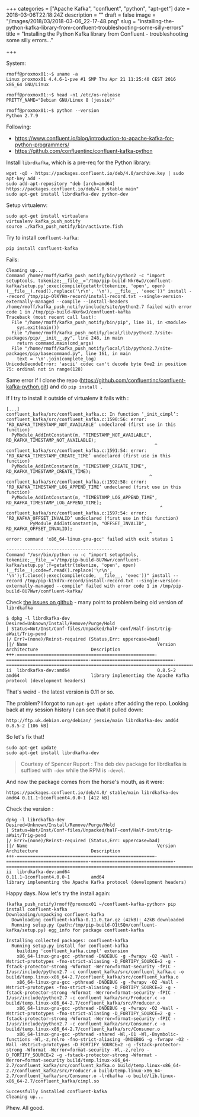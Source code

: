 +++
categories = ["Apache Kafka", "confluent", "python", "apt-get"]
date = 2018-03-06T22:18:24Z
description = ""
draft = false
image = "/images/2018/03/2018-03-06_22-17-48.png"
slug = "installing-the-python-kafka-library-from-confluent-troubleshooting-some-silly-errors"
title = "Installing the Python Kafka library from Confluent - troubleshooting some silly errors…"

+++

System: 

```
rmoff@proxmox01:~$ uname -a
Linux proxmox01 4.4.6-1-pve #1 SMP Thu Apr 21 11:25:40 CEST 2016 x86_64 GNU/Linux

rmoff@proxmox01:~$ head -n1 /etc/os-release
PRETTY_NAME="Debian GNU/Linux 8 (jessie)"

rmoff@proxmox01:~$ python --version
Python 2.7.9
```
Following: 

* https://www.confluent.io/blog/introduction-to-apache-kafka-for-python-programmers/
* https://github.com/confluentinc/confluent-kafka-python

Install `librdkafka`, which is a pre-req for the Python library: 

    wget -qO - https://packages.confluent.io/deb/4.0/archive.key | sudo apt-key add -
    sudo add-apt-repository "deb [arch=amd64] https://packages.confluent.io/deb/4.0 stable main"
    sudo apt-get install librdkafka-dev python-dev

Setup virtualenv: 

    sudo apt-get install virtualenv
    virtualenv kafka_push_notify
    source ./kafka_push_notify/bin/activate.fish

Try to install `confluent-kafka`: 

    pip install confluent-kafka

Fails: 

    Cleaning up...
    Command /home/rmoff/kafka_push_notify/bin/python2 -c "import setuptools, tokenize;__file__='/tmp/pip-build-Nkr6wJ/confluent-kafka/setup.py';exec(compile(getattr(tokenize, 'open', open)(__file__).read().replace('\r\n', '\n'), __file__, 'exec'))" install --record /tmp/pip-OlKYHm-record/install-record.txt --single-version-externally-managed --compile --install-headers /home/rmoff/kafka_push_notify/include/site/python2.7 failed with error code 1 in /tmp/pip-build-Nkr6wJ/confluent-kafka
    Traceback (most recent call last):
      File "/home/rmoff/kafka_push_notify/bin/pip", line 11, in <module>
        sys.exit(main())
      File "/home/rmoff/kafka_push_notify/local/lib/python2.7/site-packages/pip/__init__.py", line 248, in main
        return command.main(cmd_args)
      File "/home/rmoff/kafka_push_notify/local/lib/python2.7/site-packages/pip/basecommand.py", line 161, in main
        text = '\n'.join(complete_log)
    UnicodeDecodeError: 'ascii' codec can't decode byte 0xe2 in position 75: ordinal not in range(128)

Same error if I clone the repo (https://github.com/confluentinc/confluent-kafka-python.git) and do `pip install .`

If I try to install it outside of virtualenv it fails with : 

    [...]
    confluent_kafka/src/confluent_kafka.c: In function ‘_init_cimpl’:
    confluent_kafka/src/confluent_kafka.c:1590:56: error: ‘RD_KAFKA_TIMESTAMP_NOT_AVAILABLE’ undeclared (first use in this function)
      PyModule_AddIntConstant(m, "TIMESTAMP_NOT_AVAILABLE", RD_KAFKA_TIMESTAMP_NOT_AVAILABLE);
                                                            ^
    confluent_kafka/src/confluent_kafka.c:1591:54: error: ‘RD_KAFKA_TIMESTAMP_CREATE_TIME’ undeclared (first use in this function)
      PyModule_AddIntConstant(m, "TIMESTAMP_CREATE_TIME", RD_KAFKA_TIMESTAMP_CREATE_TIME);
                                                          ^
    confluent_kafka/src/confluent_kafka.c:1592:58: error: ‘RD_KAFKA_TIMESTAMP_LOG_APPEND_TIME’ undeclared (first use in this function)
      PyModule_AddIntConstant(m, "TIMESTAMP_LOG_APPEND_TIME", RD_KAFKA_TIMESTAMP_LOG_APPEND_TIME);
                                                              ^
    confluent_kafka/src/confluent_kafka.c:1597:54: error: ‘RD_KAFKA_OFFSET_INVALID’ undeclared (first use in this function)
             PyModule_AddIntConstant(m, "OFFSET_INVALID", RD_KAFKA_OFFSET_INVALID);
                                                          ^
    error: command 'x86_64-linux-gnu-gcc' failed with exit status 1

    ----------------------------------------
    Command "/usr/bin/python -u -c "import setuptools, tokenize;__file__='/tmp/pip-build-8U7Wwr/confluent-kafka/setup.py';f=getattr(tokenize, 'open', open)(__file__);code=f.read().replace('\r\n', '\n');f.close();exec(compile(code, __file__, 'exec'))" install --record /tmp/pip-k1Yd7x-record/install-record.txt --single-version-externally-managed --compile" failed with error code 1 in /tmp/pip-build-8U7Wwr/confluent-kafka/


Check [the issues on github](https://github.com/confluentinc/confluent-kafka-python/issues/) - many point to problem being old version of `librdkafka`

    $ dpkg -l librdkafka-dev
    Desired=Unknown/Install/Remove/Purge/Hold
    | Status=Not/Inst/Conf-files/Unpacked/halF-conf/Half-inst/trig-aWait/Trig-pend
    |/ Err?=(none)/Reinst-required (Status,Err: uppercase=bad)
    ||/ Name                                                 Version                         Architecture                    Description
    +++-====================================================-===============================-===============================-==============================================================================================================
    ii  librdkafka-dev:amd64                                 0.8.5-2                         amd64                           library implementing the Apache Kafka protocol (development headers)

That's weird - the latest version is 0.11 or so. 

The problem? I forgot to run `apt-get update` after adding the repo. Looking back at my session history I can see that it pulled down: 

    http://ftp.uk.debian.org/debian/ jessie/main librdkafka-dev amd64 0.8.5-2 [106 kB]

So let's fix that!

    sudo apt-get update
    sudo apt-get install librdkafka-dev

> Courtesy of Spencer Ruport : The deb dev package for librdkafka is suffixed with `-dev` while the RPM is `-devel`.

And now the package comes from the horse's mouth, as it were: 

    https://packages.confluent.io/deb/4.0/ stable/main librdkafka-dev amd64 0.11.1~1confluent4.0.0-1 [412 kB]

Check the version : 
    
    dpkg -l librdkafka-dev
    Desired=Unknown/Install/Remove/Purge/Hold
    | Status=Not/Inst/Conf-files/Unpacked/halF-conf/Half-inst/trig-aWait/Trig-pend
    |/ Err?=(none)/Reinst-required (Status,Err: uppercase=bad)
    ||/ Name                                                 Version                         Architecture                    Description
    +++-====================================================-===============================-===============================-==============================================================================================================
    ii  librdkafka-dev:amd64                                 0.11.1~1confluent4.0.0-1        amd64                           library implementing the Apache Kafka protocol (development headers)

Happy days. Now let's try the install again: 

    (kafka_push_notify)rmoff@proxmox01 ~/confluent-kafka-python> pip install confluent-kafka
    Downloading/unpacking confluent-kafka
      Downloading confluent-kafka-0.11.0.tar.gz (42kB): 42kB downloaded
      Running setup.py (path:/tmp/pip-build-O1tSQm/confluent-kafka/setup.py) egg_info for package confluent-kafka

    Installing collected packages: confluent-kafka
      Running setup.py install for confluent-kafka
        building 'confluent_kafka.cimpl' extension
        x86_64-linux-gnu-gcc -pthread -DNDEBUG -g -fwrapv -O2 -Wall -Wstrict-prototypes -fno-strict-aliasing -D_FORTIFY_SOURCE=2 -g -fstack-protector-strong -Wformat -Werror=format-security -fPIC -I/usr/include/python2.7 -c confluent_kafka/src/confluent_kafka.c -o build/temp.linux-x86_64-2.7/confluent_kafka/src/confluent_kafka.o
        x86_64-linux-gnu-gcc -pthread -DNDEBUG -g -fwrapv -O2 -Wall -Wstrict-prototypes -fno-strict-aliasing -D_FORTIFY_SOURCE=2 -g -fstack-protector-strong -Wformat -Werror=format-security -fPIC -I/usr/include/python2.7 -c confluent_kafka/src/Producer.c -o build/temp.linux-x86_64-2.7/confluent_kafka/src/Producer.o
        x86_64-linux-gnu-gcc -pthread -DNDEBUG -g -fwrapv -O2 -Wall -Wstrict-prototypes -fno-strict-aliasing -D_FORTIFY_SOURCE=2 -g -fstack-protector-strong -Wformat -Werror=format-security -fPIC -I/usr/include/python2.7 -c confluent_kafka/src/Consumer.c -o build/temp.linux-x86_64-2.7/confluent_kafka/src/Consumer.o
        x86_64-linux-gnu-gcc -pthread -shared -Wl,-O1 -Wl,-Bsymbolic-functions -Wl,-z,relro -fno-strict-aliasing -DNDEBUG -g -fwrapv -O2 -Wall -Wstrict-prototypes -D_FORTIFY_SOURCE=2 -g -fstack-protector-strong -Wformat -Werror=format-security -Wl,-z,relro -D_FORTIFY_SOURCE=2 -g -fstack-protector-strong -Wformat -Werror=format-security build/temp.linux-x86_64-2.7/confluent_kafka/src/confluent_kafka.o build/temp.linux-x86_64-2.7/confluent_kafka/src/Producer.o build/temp.linux-x86_64-2.7/confluent_kafka/src/Consumer.o -lrdkafka -o build/lib.linux-x86_64-2.7/confluent_kafka/cimpl.so

    Successfully installed confluent-kafka
    Cleaning up...

Phew. All good. 
